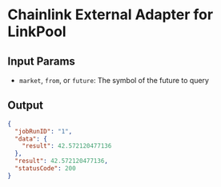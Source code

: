 # Chainlink External Adapter for LinkPool

## Input Params

- `market`, `from`, or `future`: The symbol of the future to query

## Output

```json
{
  "jobRunID": "1",
  "data": {
    "result": 42.572120477136
  },
  "result": 42.572120477136,
  "statusCode": 200
}
```
